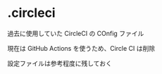 # .circleci

過去に使用していた CircleCI の COnfig ファイル

現在は GitHub Actions を使うため、Circle CI は削除

設定ファイルは参考程度に残しておく
